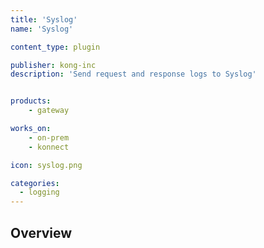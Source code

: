 ```yaml
---
title: 'Syslog'
name: 'Syslog'

content_type: plugin

publisher: kong-inc
description: 'Send request and response logs to Syslog'


products:
    - gateway

works_on:
    - on-prem
    - konnect

icon: syslog.png

categories:
  - logging
---
```


## Overview
